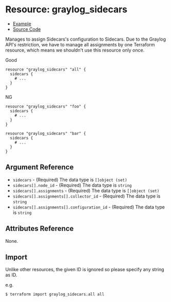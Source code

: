 # Resource: graylog_sidecars

* [Example](https://github.com/bmhughes/terraform-provider-graylog/blob/master/examples/v0.12/sidecar.tf)
* [Source Code](https://github.com/bmhughes/terraform-provider-graylog/blob/master/graylog/resource/sidecar/resource.go)

Manages to assign Sidecars's configuration to Sidecars.
Due to the Graylog API's restriction, we have to manage all assignments by one Terraform resource,
which means we shouldn't use this resource only once.

Good

```hcl
resource "graylog_sidecars" "all" {
  sidecars {
    # ...
  }
}
```

NG

```hcl
resource "graylog_sidecars" "foo" {
  sidecars {
    # ...
  }
}

resource "graylog_sidecars" "bar" {
  sidecars {
    # ...
  }
}
```

## Argument Reference

* `sidecars` - (Required) The data type is `[]object (set)`
* `sidecars[].node_id` - (Required) The data type is `string`
* `sidecars[].assignments` - (Required) The data type is `[]object (set)`
* `sidecars[].assignments[].collector_id` - (Required) The data type is `string`
* `sidecars[].assignments[].configuration_id` - (Required) The data type is `string`

## Attributes Reference

None.

## Import

Unlike other resources, the given ID is ignored so please specify any string as ID.

e.g.

```console
$ terraform import graylog_sidecars.all all
```
